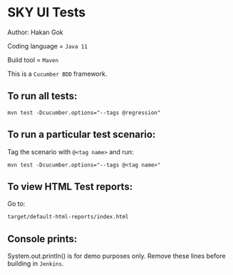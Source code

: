 # SKY UI Tests

Author: Hakan Gok

Coding language = `Java 11`

Build tool = `Maven`

This is a `Cucumber BDD` framework.

## To run all tests:

`mvn test -Dcucumber.options="--tags @regression"`

## To run a particular test scenario:
Tag the scenario with `@<tag name>` and run:

`mvn test -Dcucumber.options="--tags @<tag name>"`

## To view HTML Test reports:

Go to:

`target/default-html-reports/index.html`

## Console prints:
System.out.println() is for demo purposes only. Remove these lines before building in `Jenkins`.
